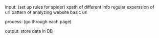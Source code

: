 input: (set up rules for spider)
	   xpath of different info
       regular experssion of url pattern of analyzing website
       basic url

process: (go through each page)

output: store data in DB